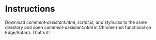 # Instructions
Download *comment-assistant.html, script.js, and style.css* to the same directory and open *comment-assistant.html* in Chrome (not functional on Edge/Safari).
That's it!
